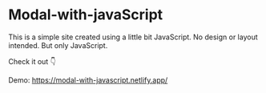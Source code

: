 # Modal-with-javaScript

This is a simple site created using a little bit JavaScript. No design or layout intended. But only JavaScript.

Check it out 👇

Demo: https://modal-with-javascript.netlify.app/
